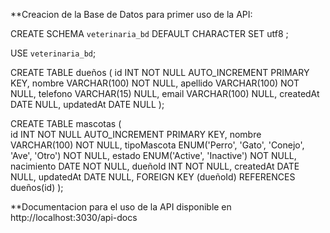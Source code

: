 **Creacion de la Base de Datos para primer uso de la API:

CREATE SCHEMA `veterinaria_bd` DEFAULT CHARACTER SET utf8 ;

USE `veterinaria_bd`;

CREATE TABLE dueños (
    id INT NOT NULL AUTO_INCREMENT PRIMARY KEY,
    nombre VARCHAR(100) NOT NULL,
    apellido VARCHAR(100) NOT NULL,
    telefono VARCHAR(15) NULL,
    email VARCHAR(100) NULL,
    createdAt DATE NULL,
    updatedAt DATE NULL
);

CREATE TABLE mascotas (    
	id INT NOT NULL AUTO_INCREMENT PRIMARY KEY,
    nombre VARCHAR(100) NOT NULL,
    tipoMascota ENUM('Perro', 'Gato', 'Conejo', 'Ave', 'Otro') NOT NULL,
    estado ENUM('Active', 'Inactive') NOT NULL,
    nacimiento DATE NOT NULL,
    dueñoId INT NOT NULL,
    createdAt DATE NULL,
    updatedAt DATE NULL,
    FOREIGN KEY (dueñoId) REFERENCES dueños(id)
);

**Documentacion para el uso de la API disponible en http://localhost:3030/api-docs